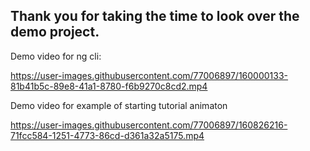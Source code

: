 ## Thank you for taking the time to look over the demo project.

Demo video for ng cli:

https://user-images.githubusercontent.com/77006897/160000133-81b41b5c-89e8-41a1-8780-f6b9270c8cd2.mp4


Demo video for example of starting tutorial animaton





https://user-images.githubusercontent.com/77006897/160826216-71fcc584-1251-4773-86cd-d361a32a5175.mp4


